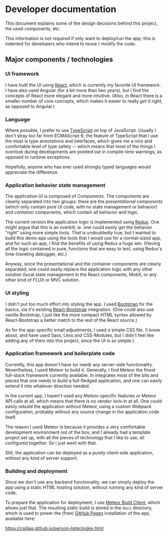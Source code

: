 # Developer documentation

This document explains some of the design decisions behind this project,
the used components, etc.

This information is *not required* if only want to deploy/run the app;
this is indented for developers who intend to reuse / modify the code.

## Major components / technologies

### UI framework

I have built the UI using [React](https://facebook.github.io/react/),
which is currently my favorite UI framework. I have also used Angular
(for a bit more than two years), but I find the concepts of React
more elegant and more intuitive. (Also, in React there is a smaller
number of core concepts, which makes it easier to really *get it right*,
as opposed to Angular.)

### Language

Where possible, I prefer to use [TypeScript](https://www.typescriptlang.org/)
on top of JavaScript. Usually I don't stray too far from ECMAScript 6; the
feature of TypeScript that I use the most is type annotations and interfaces,
which gives me a nice and comfortable level of type safety -- which means that
most of the things I overlook during developments are pointed out in
compile-time warnings, as opposed to runtime exceptions.

Hopefully, anyone who has ever used strongly typed languages would appreciate
the difference.

### Application behavior state management

The application UI is composed of Components. The components are cleanly
separated into two groups: there are the *presentational components*
(which only contain pure UI code, with no state management or behavior)
and *container components*, which contain all behavior and logic.

The current version the application logic is implemented using
[Redux](http://redux.js.org/). One might argue that this is an overkill;
ie. one could easily get the behavior "right" using more simple tools.
That is undoubtedly true, but I wanted to build this demo app using the
tools that I would use for a normal-sized app, and for such an app,
I find the benefits of using Redux a huge win. (Having all the logic
contained in pure, functions that are easy to test, using Redux's
time-traveling debugger, etc.)

Anyway, since the presentational and the container components are clearly
separated, one could easily replace the application logic with any other
solution (local state management in the React components, MobX, or any
other kind of FLUX or MVC solution.

### UI styling

I didn't put too much effort into styling the app.
I used [Bootstrap](http://getbootstrap.com/) for the basics,
via it's existing [React-Bootstrap](https://react-bootstrap.github.io/)
integration. (One could also use vanilla Bootstrap; I just like the more
compact HTML syntax allowed by React-Bootstrap a better match to the rest
of the React source.)

As for the app-specific small adjustments, I used a simple CSS file.
(I know about, and have used Sass, Less and CSS-Modules, but I didn't
feel like adding any of them into this project, since the UI is so simple.)

### Application framework and boilerplate code

Currently, this app doesn't have (or need) any server-side functionality.
Nevertheless, I used Meteor to build it. Generally, I find Meteor
the finest full-stack framework currently available. In integrates most
of the bits and pieces that one needs to build a full-fledged application,
and one can easily extend it into whatever direction needed.

In the current app, I haven't used any Meteor-specific features or Meteor
API calls at all, which means that there is no vendor lock-in at all.
One could easily rebuild the application without Meteor, using a custom
Webpack configuration, probably without any source change in the application
code itself.

The reason I used Meteor is because it provides a very comfortable
development environment out of the box, and I already had a template project
set up, with all the pieces of technology that I like to use, all configured
together. So I just went with that.

Still, the application can be deployed as a purely client-side application,
without any kind of server support.

### Building and deployment

Since we don't use any backend functionality, we can simply deploy the
app using a static HTML hosting solution, without running any kind of server
code.

To prepare the application for deployment, I use
[Meteor Build Client](https://github.com/frozeman/meteor-build-client),
which allows just that. The resulting static build is stored in the `docs`
directory, which is used to power the (free)
[GitHub Pages](https://pages.github.com/) installation of the app,
available here:

https://csillag.github.io/person-lister/index.html


